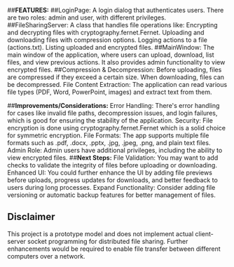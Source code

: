 ##**FEATURES:**
##LoginPage: 
A login dialog that authenticates users. There are two roles: admin and user, with different privileges.
##FileSharingServer: 
A class that handles file operations like:
Encrypting and decrypting files with cryptography.fernet.Fernet.
Uploading and downloading files with compression options.
Logging actions to a file (actions.txt).
Listing uploaded and encrypted files.
##MainWindow: 
The main window of the application, where users can upload, download, list files, and view previous actions. It also provides admin functionality to view encrypted files.
##Compression & Decompression:
Before uploading, files are compressed if they exceed a certain size. When downloading, files can be decompressed.
File Content Extraction: 
The application can read various file types (PDF, Word, PowerPoint, images) and extract text from them.

##**Improvements/Considerations:**
Error Handling: There's error handling for cases like invalid file paths, decompression issues, and login failures, which is good for ensuring the stability of the application.
Security: File encryption is done using cryptography.fernet.Fernet which is a solid choice for symmetric encryption.
File Formats: The app supports multiple file formats such as .pdf, .docx, .pptx, .jpg, .jpeg, .png, and plain text files.
Admin Role: Admin users have additional privileges, including the ability to view encrypted files.
##**Next Steps:**
File Validation: You may want to add checks to validate the integrity of files before uploading or downloading.
Enhanced UI: You could further enhance the UI by adding file previews before uploads, progress updates for downloads, and better feedback to users during long processes.
Expand Functionality: Consider adding file versioning or automatic backup features for better management of files.


## Disclaimer

This project is a prototype model and does not implement actual client-server socket programming for distributed file sharing. Further enhancements would be required to enable file transfer between different computers over a network.



